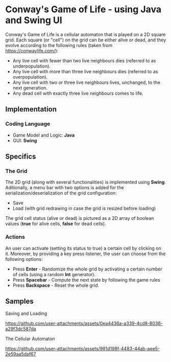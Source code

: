 # Conway's Game of Life - using Java and Swing UI

Conway's Game of Life is a cellular automaton that is played on a 2D square grid. Each square (or "cell") on the grid can be either alive or dead, and they evolve according to the following rules (taken from https://conwaylife.com/):
  - Any live cell with fewer than two live neighbours dies (referred to as underpopulation).
  - Any live cell with more than three live neighbours dies (referred to as overpopulation).
  - Any live cell with two or three live neighbours lives, unchanged, to the next generation.
  - Any dead cell with exactly three live neighbours comes to life.

## Implementation 
### Coding Language
- Game Model and Logic: **Java**
- GUI: **Swing**

## Specifics
### The Grid
The 2D grid (along with several functionalities) is implemented using **Swing**. Aditionally, a menu bar with two options is added for the serialization/deserialization of the grid configuration: 
- Save
- Load (with grid redrawing in case the grid is resized before loading)

The grid cell status (alive or dead) is pictured as a 2D array of boolean values (**true** for alive cells, **false** for dead cells).

### Actions
An user can activate (setting its status to true) a certain cell by clicking on it. Moreover, by providing a key press listener, the user can choose from the following options: 
- Press **Enter** - Randomize the whole grid by activating a certain number of cells (using a random **Int** generator).
- Press **Spacebar** - Compute the next state by following the game rules
- Press **Backspace** - Reset the whole grid.

## Samples
Saving and Loading

https://github.com/user-attachments/assets/0ea4436a-a339-4cd8-8036-a29f3dc587da

The Cellular Automaton 

https://github.com/user-attachments/assets/991d198f-4483-44ab-aee5-2e59aa5daf67


